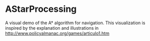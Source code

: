 # AStarProcessing
A visual demo of the A* algorithm for navigation.
This visualization is inspired by the explanation and illustrations in
http://www.policyalmanac.org/games/articulo1.htm

